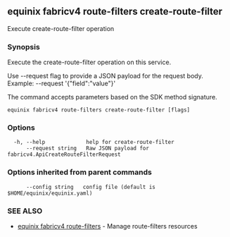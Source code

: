 ## equinix fabricv4 route-filters create-route-filter

Execute create-route-filter operation

### Synopsis

Execute the create-route-filter operation on this service.

Use --request flag to provide a JSON payload for the request body.
Example: --request '{"field":"value"}'

The command accepts parameters based on the SDK method signature.

```
equinix fabricv4 route-filters create-route-filter [flags]
```

### Options

```
  -h, --help             help for create-route-filter
      --request string   Raw JSON payload for fabricv4.ApiCreateRouteFilterRequest
```

### Options inherited from parent commands

```
      --config string   config file (default is $HOME/equinix/equinix.yaml)
```

### SEE ALSO

* [equinix fabricv4 route-filters](equinix_fabricv4_route-filters.md)	 - Manage route-filters resources

